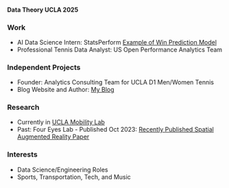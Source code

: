 #### Data Theory UCLA 2025

### Work
- AI Data Science Intern: StatsPerform [Example of Win Prediction Model](https://theanalyst.com/na/2024/01/australian-open-2024-predictions/)
- Professional Tennis Data Analyst: US Open Performance Analytics Team
  
### Independent Projects
- Founder: Analytics Consulting Team for UCLA D1 Men/Women Tennis
- Blog Website and Author: [My Blog](https://www.jerryhshi.com)
  
### Research
- Currently in [UCLA Mobility Lab](https://mobility-lab.seas.ucla.edu)
- Past: Four Eyes Lab - Published Oct 2023: 
[Recently Published Spatial Augmented Reality Paper](https://www.microsoft.com/en-us/research/uploads/prod/2023/11/Reality-Distortion-Room-ISMAR-23.pdf)

### Interests
- Data Science/Engineering Roles
- Sports, Transportation, Tech, and Music



<!--
**jerryshi042003/jerryshi042003** is a ✨ _special_ ✨ repository because its `README.md` (this file) appears on your GitHub profile.

Here are some ideas to get you started:

- 🔭 I’m currently working on ...
- 🌱 I’m currently learning ...
- 👯 I’m looking to collaborate on ...
- 🤔 I’m looking for help with ...
- 💬 Ask me about ...
- 📫 How to reach me: ...
- 😄 Pronouns: ...
- ⚡ Fun fact: ...
-->

